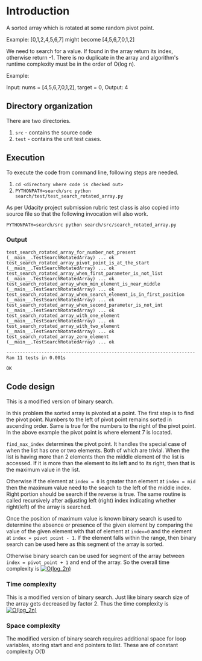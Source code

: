 # Introduction

A sorted array which is rotated at some random pivot point.

Example: [0,1,2,4,5,6,7] might become [4,5,6,7,0,1,2]

We need to search for a value. If found in the array return its index, otherwise return -1. There is no duplicate in the array and algorithm's runtime complexity must be in the order of O(log n).

Example:

Input: nums = [4,5,6,7,0,1,2], target = 0, Output: 4
## Directory organization

There are two directories. 
1. `src` - contains the source code
2. `test` - contains the unit test cases. 

## Execution

To execute the code from command line, following steps are needed.

1. `cd <directory where code is checked out>`
2. `PYTHONPATH=search/src python search/test/test_search_rotated_array.py`

As per Udacity project submission rubric test class is also copied into source file so that the following invocation will also work.

```PYTHONPATH=search/src python search/src/search_rotated_array.py```

### Output
```
test_search_rotated_array_for_number_not_present (__main__.TestSearchRotatedArray) ... ok
test_search_rotated_array_pivot_point_is_at_the_start (__main__.TestSearchRotatedArray) ... ok
test_search_rotated_array_when_first_parameter_is_not_list (__main__.TestSearchRotatedArray) ... ok
test_search_rotated_array_when_min_element_is_near_middle (__main__.TestSearchRotatedArray) ... ok
test_search_rotated_array_when_search_element_is_in_first_position (__main__.TestSearchRotatedArray) ... ok
test_search_rotated_array_when_second_parameter_is_not_int (__main__.TestSearchRotatedArray) ... ok
test_search_rotated_array_with_one_element (__main__.TestSearchRotatedArray) ... ok
test_search_rotated_array_with_two_element (__main__.TestSearchRotatedArray) ... ok
test_search_rotated_array_zero_element (__main__.TestSearchRotatedArray) ... ok

----------------------------------------------------------------------
Ran 11 tests in 0.001s

OK
```

## Code design

This is a modified version of binary search. 

In this problem the sorted array is pivoted at a point. The first step is to find the pivot point. Numbers to the left of pivot point remains sorted in ascending order. Same is true for the numbers to the right of the pivot point. In the above example the pivot point is where element 7 is located.

`find_max_index` determines the pivot point. It handles the special case of when the list has one or two elements. Both of which are trivial. When the list is having more than 2 elements then the middle element of the list is accessed. If it is more than the element to its left and to its right, then that is the maximum value in the list.

Otherwise if the element at `index = 0` is greater than element at `index = mid` then the maximum value need to the search to the left of the middle index. Right portion should be search if the reverse is true. The same routine is called recursively after adjusting left (right) index indicating whether right(left) of the array is searched. 

Once the position of maximum value is known binary search is used to determine the absence or presence of the given element by comparing the value of the given element with that of element at `index=0` and the element at `index = pivot point - 1`. If the element falls within the range, then binary search can be used here as this segment of the array is sorted.

Otherwise binary search can be used for segment of the array between `index = pivot point + 1` and end of the array. So the overall time complexity is <a href="https://www.codecogs.com/eqnedit.php?latex=O(log_2n)" target="_blank"><img src="https://latex.codecogs.com/gif.latex?O(log_2n)" title="O(log_2n)" /></a>

### Time complexity

This is a modified version of binary search. Just like binary search size of the array gets decreased by factor 2. Thus the time complexity is <a href="https://www.codecogs.com/eqnedit.php?latex=O(log_2n)" target="_blank"><img src="https://latex.codecogs.com/gif.latex?O(log_2n)" title="O(log_2n)" /></a>

### Space complexity

The modified version of binary search requires additional space for loop variables, storing start and end pointers to list. These are of constant complexity O(1)

